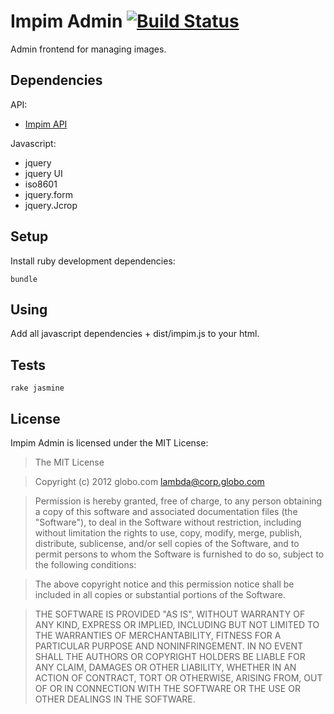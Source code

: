 Impim Admin [![Build Status](https://secure.travis-ci.org/globocom/impim-admin.png)](http://travis-ci.org/globocom/impim-admin)
===========

Admin frontend for managing images.

Dependencies
------------

API:

- [Impim API](https://github.com/globocom/impim-api)

Javascript:

- jquery
- jquery UI
- iso8601
- jquery.form
- jquery.Jcrop

Setup
-----

Install ruby development dependencies:

    bundle

Using
-----

Add all javascript dependencies + dist/impim.js to your html.

Tests
-----

    rake jasmine

License
-------

Impim Admin is licensed under the MIT License:

> The MIT License

> Copyright (c) 2012 globo.com <lambda@corp.globo.com>

> Permission is hereby granted, free of charge, to any person obtaining a copy
> of this software and associated documentation files (the "Software"), to deal
> in the Software without restriction, including without limitation the rights
> to use, copy, modify, merge, publish, distribute, sublicense, and/or sell
> copies of the Software, and to permit persons to whom the Software is
> furnished to do so, subject to the following conditions:

> The above copyright notice and this permission notice shall be included in
> all copies or substantial portions of the Software.

> THE SOFTWARE IS PROVIDED "AS IS", WITHOUT WARRANTY OF ANY KIND, EXPRESS OR
> IMPLIED, INCLUDING BUT NOT LIMITED TO THE WARRANTIES OF MERCHANTABILITY,
> FITNESS FOR A PARTICULAR PURPOSE AND NONINFRINGEMENT. IN NO EVENT SHALL THE
> AUTHORS OR COPYRIGHT HOLDERS BE LIABLE FOR ANY CLAIM, DAMAGES OR OTHER
> LIABILITY, WHETHER IN AN ACTION OF CONTRACT, TORT OR OTHERWISE, ARISING FROM,
> OUT OF OR IN CONNECTION WITH THE SOFTWARE OR THE USE OR OTHER DEALINGS IN
> THE SOFTWARE.
